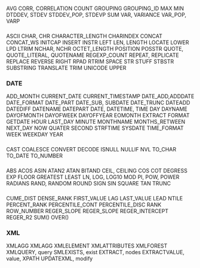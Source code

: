 
###
AVG
CORR, CORRELATION
COUNT
GROUPING
GROUPING_ID
MAX
MIN
DTDDEV, STDEV
STDDEV_POP, STDEVP
SUM
VAR, VARIANCE
VAR_POP, VARP

###
ASCII
CHAR, CHR
CHARACTER_LENGTH
CHARINDEX
CONCAT
CONCAT_WS
INITCAP
INSERT
INSTR
LEFT
LEN, LENGTH
LOCATE
LOWER
LPD
LTRIM
NCHAR, NCHR
OCTET_LENGTH
POSITION
POSSTR
QUOTE, QUOTE_LITERAL, QUOTENAME
REGEXP_COUNT
REPEAT, REPLICATE
REPLACE
REVERSE
RIGHT
RPAD
RTRIM
SPACE
STR
STUFF
STBSTR
SUBSTRING
TRANSLATE
TRIM
UNICODE
UPPER

### DATE
ADD_MONTH
CURRENT_DATE
CURRENT_TIMESTAMP
DATE_ADD,ADDDATE
DATE_FORMAT
DATE_PART
DATE_SUB, SUBDATE
DATE_TRUNC
DATEADD
DATEDIFF
DATENAME
DATEPART
DATE, DATETIME, TIME
DAY
DAYNAME
DAYOFMONTH
DAYOFWEEK
DAYOFFYEAR
EOMONTH
EXTRACT
FORMAT
GETDATE
HOUR
LAST_DAY
MINUTE
MONTHNAME
MONTHS_RETWEEN
NEXT_DAY
NOW
QUATER
SECOND
STRFTIME
SYSDATE
TIME_FORMAT
WEEK
WEEKDAY
YEAR

### 
CAST
COALESCE
CONVERT
DECODE
ISNULL
NULLIF
NVL
TO_CHAR
TO_DATE
TO_NUMBER

###
ABS
ACOS
ASIN
ATAN2
ATAN
BITAND
CEIL, CEILING
COS
COT
DEGRESS
EXP
FLOOR
GREATEST
LEAST
LN, LOG, LOG10
MOD
PI,
POW, POWER
RADIANS
RAND, RANDOM
ROUND
SIGN
SIN
SQUARE
TAN
TRUNC

###
CUME_DIST
DENSE_RANK
FIRST_VALUE
LAG
LAST_VALUE
LEAD
NTILE
PERCENT_RANK
PERCENTILE_CONT
PERCENTILE_DISC
RANK
ROW_NUMBER
REGER_SLOPE
REGER_SLOPE
REGER_INTERCEPT
REGER_R2
SUM() OVER()

### XML
XMLAGG
XMLAGG
XMLELEMENT
XMLATTRIBUTES
XMLFOREST
XMLQUERY, query
SMLEXISTS, exist
EXTRACT, nodes
EXTRACTVALUE, value, XPATH
UPDATEXML, modify

###
###
###
###



